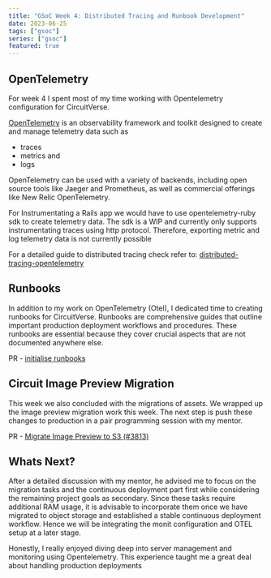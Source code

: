 ```yaml
---
title: "GSoC Week 4: Distributed Tracing and Runbook Development"
date: 2023-06-25
tags: ["gsoc"]
series: ["gsoc"]
featured: true
---
```



## OpenTelemetry

For week 4 I spent most of my time working with Opentelemetry configuration for CircuitVerse.

[OpenTelemetry](https://opentelemetry.io/) is an observability framework and toolkit designed to create and manage 
telemetry data such as 
- traces 
- metrics and 
- logs

OpenTelemetry can be used with a variety of backends, including open source 
tools like Jaeger and Prometheus, as well as commercial offerings like New Relic OpenTelemetry.

For Instrumentating a Rails app we would have to use opentelemetry-ruby sdk to create telemetry data. The sdk is a WIP and
currently only supports instrumentating traces using http protocol.
Therefore, exporting metric and log telemetry data is not currently possible

For a detailed guide to distributed tracing check refer to: [distributed-tracing-opentelemetry](/blog/distributed-tracing-opentelemetry)

## Runbooks

In addition to my work on OpenTelemetry (Otel), I dedicated time to creating runbooks for CircuitVerse.
Runbooks are comprehensive guides that outline important production deployment workflows and procedures.
These runbooks are essential because they cover crucial aspects that are not documented anywhere else.

PR - [initialise runbooks](https://github.com/CircuitVerse/infra/pull/3)

## Circuit Image Preview Migration

This week we also concluded with the migrations of assets. 
We wrapped up the image preview migration work this week. The next step is push these changes to production in a pair programming session
with my mentor.

PR - [Migrate Image Preview to S3 (#3813)](https://github.com/CircuitVerse/CircuitVerse/pull/3813)

## Whats Next?

After a detailed discussion with my mentor, he advised me to focus on the migration tasks and the continuous deployment part
first  while considering the remaining project goals as secondary.
Since these tasks require additional RAM usage, it is advisable to incorporate them once we have migrated to object storage and 
established a stable continuous deployment workflow. Hence we will be integrating the monit configuration and OTEL setup at a later stage.

Honestly, I really enjoyed diving deep into server management and monitoring using Opentelemetry.
This experience taught me a great deal about handling production deployments

